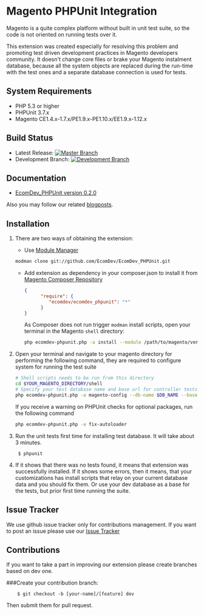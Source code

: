 Magento PHPUnit Integration
===========================

Magento is a quite complex platform without built in unit test suite, so the code is not oriented on running tests over it.

This extension was created especially for resolving this problem and promoting test driven development practices in Magento developers community. It doesn't change core files or brake your Magento instalment database, because all the system objects are replaced during the run-time with the test ones and a separate database connection is used for tests.

System Requirements
-------------------
* PHP 5.3 or higher
* PHPUnit 3.7.x
* Magento CE1.4.x-1.7.x/PE1.9.x-PE1.10.x/EE1.9.x-1.12.x

Build Status
------------
* Latest Release: [![Master Branch](https://travis-ci.org/EcomDev/EcomDev_PHPUnit.png?branch=master)](https://travis-ci.org/EcomDev/EcomDev_PHPUnit)
* Development Branch: [![Development Branch](https://travis-ci.org/EcomDev/EcomDev_PHPUnit.png?branch=dev)](https://travis-ci.org/EcomDev/EcomDev_PHPUnit)


Documentation
-------------

* [EcomDev_PHPUnit version 0.2.0](http://www.ecomdev.org/wp-content/uploads/2011/05/EcomDev_PHPUnit-0.2.0-Manual.pdf)

Also you may follow our related [blogposts](http://www.ecomdev.org/tag/phpunit).

Installation
------------


1. There are two ways of obtaining the extension:    
    * Use [Module Manager](https://github.com/colinmollenhour/modman) 
        
     ```bash
     modman clone git://github.com/EcomDev/EcomDev_PHPUnit.git 
     ```
    * Add extension as dependency in your composer.json to install it from [Magento Composer Repository](http://packages.firegento.com/)
      ```json
      {
            "require": {
               "ecomdev/ecomdev_phpunit": "*"
            }
      }
      ```
      As Composer does not run trigger `modman` install scripts, open your terminal in the Magento `shell` directory:

      ```bash
      php ecomdev-phpunit.php -a install --module /path/to/magento/vendor/ecomdev/ecomdev_phpunit --project /path/to/magento
      ```

3. Open your terminal and navigate to your magento directory for performing the following command, they are required to configure system for running the test suite 
    ```bash
    # Shell scripts needs to be run from this directory
    cd $YOUR_MAGENTO_DIRECTORY/shell 
    # Specify your test database name and base url for controller tests
    php ecomdev-phpunit.php -a magento-config --db-name $DB_NAME --base-url http://your.magento.url/
    ```
    If you receive a warning on PHPUnit checks for optional packages, run the following command
    ```bash
    php ecomdev-phpunit.php -a fix-autoloader
    ```

4. Run the unit tests first time for installing test database. It will take about 3 minutes.

        $ phpunit 

5. If it shows that there was no tests found, it means that extension was successfully installed. If it shows some errors, then it means, that your customizations has install scripts that relay on your current database data and you should fix them. Or use your dev database as a base for the tests, but prior first time running the suite.


Issue Tracker
-------------
We use github issue tracker only for contributions management. If you want to post an issue please use our [Issue Tracker](http://project.ecomdev.org/projects/mage-unit)

Contributions
-------------

If you want to take a part in improving our extension please create branches based on dev one. 

###Create your contribution branch: 
   
        $ git checkout -b [your-name]/[feature] dev


Then submit them for pull request. 
